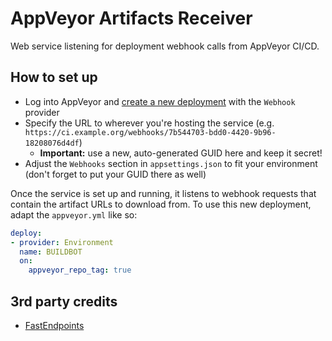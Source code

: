 # AppVeyor Artifacts Receiver

Web service listening for deployment webhook calls from AppVeyor CI/CD.

## How to set up

- Log into AppVeyor and [create a new deployment](https://ci.appveyor.com/environments/new) with the `Webhook` provider
- Specify the URL to wherever you're hosting the service (e.g. `https://ci.example.org/webhooks/7b544703-bdd0-4420-9b96-18208076d4df`)
  - **Important:** use a new, auto-generated GUID here and keep it secret!
- Adjust the `Webhooks` section in `appsettings.json` to fit your environment (don't forget to put your GUID there as well)

Once the service is set up and running, it listens to webhook requests that contain the artifact URLs to download from. To use this new deployment, adapt the `appveyor.yml` like so:

```yml
deploy:
- provider: Environment
  name: BUILDBOT
  on:
    appveyor_repo_tag: true
```

## 3rd party credits

- [FastEndpoints](https://github.com/dj-nitehawk/FastEndpoints)
